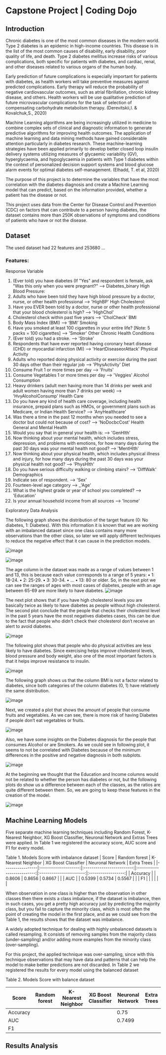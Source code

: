 # Capstone Project | Coding Dojo

## Introduction

Chronic diabetes is one of the most common diseases in the modern world. Type 2 diabetes is an epidemic in high-income countries. This disease is in the list of the most common causes of disability, early disability, poor quality of life, and death. Type 2 diabetes mellitus increase risks of various complications, both specific for patients with diabetes, and cardiac, renal, and other diseases related to various organs of the human body. 

Early prediction of future complications is especially important for patients with diabetes, as health workers will take preventive measures against predicted complications. Early therapy will reduce the probability of negative cardiovascular outcomes, such as atrial fibrillation, chronic kidney disease, and others. Health workers will be use qualitative prediction of future microvascular complications for the task of selection of compensating carbohydrate metabolism therapy. (Derevitskii,I. & Kovalchuk,S., 2020)

Machine Learning algorithms are being increasingly utilized in medicine to combine complex sets of clinical and diagnostic information to generate predictive algorithms for improving health outcomes. The application of machine learning and data mining methods have gained considerable attention particularly in diabetes research. These machine-learning strategies have been applied primarily to develop better closed loop insulin delivery systems utilizing measures of glycaemic variability (GV), hyperglycaemia, and hypoglycaemia in patients with Type 1 diabetes within the context of personalized decision support systems and blood glucose alarm events for optimal diabetes self-management. (Elhadd, T. et al, 2020)

The purpose of this project is to determine the variables that have the most correlation with the diabetes diagnosis and create a Machine Learning model that can predict, based on the information provided, whether a patient has the disease or not.

This project uses data from the Center for Disease Control and Prevention (CDC) on factors that can contribute to a person having diabetes, the dataset contains more than 250K observations of symptoms and conditions of patients who have or not the disease.

## Dataset

The used dataset had 22 features and 253680 …


### Features:

Response Variable
  1.	(Ever told) you have diabetes (If "Yes" and respondent is female, ask "Was this only when you were pregnant?" --> Diabetes_binary
High Blood Pressure:
  3.	Adults who have been told they have high blood pressure by a doctor, nurse, or other health professional --> 'HighBP'
High Cholesterol:
  3.	Have you EVER been told by a doctor, nurse or other health professional that your blood cholesterol is high? --> 'HighChol'
  4.	Cholesterol check within past five years --> 'CholCheck'
BMI
  5.	Body Mass Index (BMI) --> ‘BMI’
Smoking
  6.	Have you smoked at least 100 cigarettes in your entire life? [Note: 5 packs = 100 cigarettes] --> 'Smoker'
Other Chronic Health Conditions
  7.	(Ever told) you had a stroke. --> 'Stroke'
  8.	Respondents that have ever reported having coronary heart disease (CHD) or myocardial infarction (MI) --> 'HeartDiseaseorAttack' 
Physical Activity
  9.	Adults who reported doing physical activity or exercise during the past 30 days other than their regular job --> 'PhysActivity'
Diet
  10.	Consume Fruit 1 or more times per day --> 'Fruits'
  11.	Consume Vegetables 1 or more times per day --> 'Veggies'
Alcohol Consumption
  12.	Heavy drinkers (adult men having more than 14 drinks per week and adult women having more than 7 drinks per week) --> 'HvyAlcoholConsump'
Health Care
  13.	Do you have any kind of health care coverage, including health insurance, prepaid plans such as HMOs, or government plans such as Medicare, or Indian Health Service? --> 'AnyHealthcare'
  14.	Was there a time in the past 12 months when you needed to see a doctor but could not because of cost? --> 'NoDocbcCost'
Health General and Mental Health
  15.	Would you say that in general your health is: --> 'GenHlth'
  16.	Now thinking about your mental health, which includes stress, depression, and problems with emotions, for how many days during the past 30 days was your mental health not good? --> 'MentHlth'
  17.	Now thinking about your physical health, which includes physical illness and injury, for how many days during the past 30 days was your physical health not good? --> 'PhysHlth'
  18.	Do you have serious difficulty walking or climbing stairs? --> 'DiffWalk'
Demographics
  19.	Indicate sex of respondent. --> 'Sex'
  20.	Fourteen-level age category --> _'Age'
  21.	What is the highest grade or year of school you completed? --> 'Education'
  22.	Is your annual household income from all sources --> 'Income'

Exploratory Data Analysis

The following graph shows the distribution of the target feature (0: No diabetes, 1: Diabetes). With this information it is known that we are working with an imbalanced dataset since one class contains many more observations than the other class, so later we will apply different techniques to reduce the negative effect that it can cause in the prediction models.
 
![image](https://user-images.githubusercontent.com/67977294/145473207-a7462a95-ce80-4844-9553-a810f835e8b1.png)

![image](https://user-images.githubusercontent.com/67977294/145473245-ca1932b8-cf07-4a61-96c0-61739e5fd117.png)

The age column in the dataset was made as a range of values between 1 and 13, this is because each value corresponds to a range of 5 years:
•	1: 18-24.
•	2: 25-29.
•	3: 30-34.
•	...
•	13: 80 or older.
So, in the next plot we can see the ranges of ages with most cases of diabetes, people with an age between 65-69 are more likely to have diabetes.
![image](https://user-images.githubusercontent.com/67977294/145473285-5dfc4f07-158c-4ff7-8892-659f9200d516.png)

 
The next plot shows that if you have high cholesterol levels you are basically twice as likely to have diabetes as people without high cholesterol.
The second plot conclude that the people that checks their cholesterol level in the past 5 years have the most negatives diabetes cases, this can be due to the fact that people who didn't check their cholesterol don’t receive an alert to avoid diabetes.

![image](https://user-images.githubusercontent.com/67977294/145473321-8fa14772-a07a-496d-b6a5-91c4d6cbc41b.png)


The following plot shows that people who do physical activities are less likely to have diabetes.
Since exercising helps improve cholesterol levels, blood pressure and body weight, also one of the most important factors is that it helps improve resistance to insulin.
 
![image](https://user-images.githubusercontent.com/67977294/145473373-1c1afc3b-47e9-4810-93d0-c160803fe800.png)

The following graph shows us that the column BMI is not a factor related to diabetes, since both categories of the column diabetes (0, 1) have relatively the same distribution.

![image](https://user-images.githubusercontent.com/67977294/145473530-e9c618e2-8f33-4040-b29d-d316f1c16570.png)


Next, we created a plot that shows the amount of people that consume fruits and vegetables. As we can see, there is more risk of having Diabetes if people don’t eat vegetables or fruits.

![image](https://user-images.githubusercontent.com/67977294/145473557-5ed381a2-84a8-47f2-af86-c94d7a1ba198.png)

 
Also, we have some insights on the Diabetes diagnosis for the people that consumes Alcohol or are Smokers.
As we could see in following plot, it seems to not be correlated with Diabetes because of the minimum differences in the positive and negative diagnosis in both subplots.
 
![image](https://user-images.githubusercontent.com/67977294/145473590-51f484a5-d436-480f-801e-5ba872c4f468.png)


At the beginning we thought that the Education and Income columns would not be related to whether the person has diabetes or not, but the following plots do show us a difference between each of the classes, as the ratios are quite different between them. So, we are going to keep these features in the creation of the model.
 

![image](https://user-images.githubusercontent.com/67977294/145473621-8ef4ec4e-7d19-4a98-9e26-024891fa6d4e.png)


## Machine Learning Models

Five separate machine learning techniques including Random Forest, K-Nearest Neighbor, XG Boost Classifier, Neuronal Network and Extras Trees were applied. In Table 1 we registered the accuracy score, AUC score and F1 for every model.

Table 1. Models Score with imbalance dataset
|     Score       |     Random forest    |     K-Nearest Neighbor    |     XG Boost Classifier    |     Neuronal Network    |     Extra Trees    |
|-----------------|:--------------------:|:-------------------------:|:--------------------------:|:-----------------------:|:------------------:|
|     Accuracy    |                      |           0.8606          |            0.8656          |          0.8667         |                    |
|     AUC         |                      |           0.5399          |            0.5734          |          0.5567         |                    |
|     F1          |                      |                           |                            |                         |                    |

When observation in one class is higher than the observation in other classes then there exists a class imbalance, if the dataset is imbalance, then in such cases, you get a pretty high accuracy just by predicting the majority class, but you fail to capture the minority class, which is most often the point of creating the model in the first place, and as we could see from the Table 1, the results shows that the dataset was imbalance.

A widely adopted technique for dealing with highly unbalanced datasets is called resampling. It consists of removing samples from the majority class (under-sampling) and/or adding more examples from the minority class (over-sampling).

For this project, the applied technique was over-sampling, since with this technique observations that may have data and patterns that can help the model to make better predictions are not discarded. In Table 2 we registered the results for every model using the balanced dataset

Table 2. Models Score with balance dataset

|     Score       |     Random forest    |     K-Nearest Neighbor    |     XG Boost Classifier    |     Neuronal Network    |     Extra Trees    |
|-----------------|----------------------|---------------------------|----------------------------|-------------------------|--------------------|
|     Accuracy    |                      |                           |                            |     0.75                |                    |
|     AUC         |                      |                           |                            |     0.7499              |                    |
|     F1          |                      |                           |                            |                         |                    |


## Results Analysis


